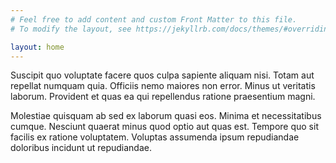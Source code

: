 ```yaml
---
# Feel free to add content and custom Front Matter to this file.
# To modify the layout, see https://jekyllrb.com/docs/themes/#overriding-theme-defaults

layout: home
---
```



Suscipit quo voluptate facere quos culpa sapiente aliquam nisi. Totam aut repellat numquam quia. Officiis nemo maiores non error. Minus ut veritatis laborum. Provident et quas ea qui repellendus ratione praesentium magni.

Molestiae quisquam ab sed ex laborum quasi eos. Minima et necessitatibus cumque. Nesciunt quaerat minus quod optio aut quas est. Tempore quo sit facilis ex ratione voluptatem. Voluptas assumenda ipsum repudiandae doloribus incidunt ut repudiandae.

